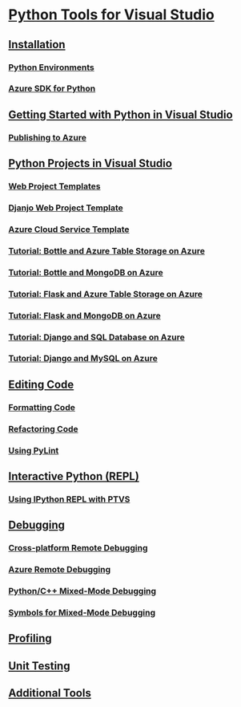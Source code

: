 # [Python Tools for Visual Studio](python-tools-for-visual-studio.md)
## [Installation](installation.md)
### [Python Environments](python-environments.md)
### [Azure SDK for Python](azure-sdk-for-python.md)
## [Getting Started with Python in Visual Studio](getting-started-with-ptvs.md)
### [Publishing to Azure](publishing-to-azure.md)
## [Python Projects in Visual Studio](python-projects-in-visual-studio.md)
### [Web Project Templates](template-web.md)
### [Djanjo Web Project Template](template-djanjo.md)
### [Azure Cloud Service Template](template-azure-cloud-service.md)
### [Tutorial: Bottle and Azure Table Storage on Azure](tutorial-bottle-azure-table.md)
### [Tutorial: Bottle and MongoDB on Azure](tutorial-bottle-mongodb.md)
### [Tutorial: Flask and Azure Table Storage on Azure](tutorial-flask-azure-table.md)
### [Tutorial: Flask and MongoDB on Azure](tutorial-flask-mongodb.md)
### [Tutorial: Django and SQL Database on Azure](tutorial-django-sqldb.md)
### [Tutorial: Django and MySQL on Azure](tutorial-django-mysql.md)
## [Editing Code](code-editing.md)
### [Formatting Code](code-formatting.md)
### [Refactoring Code](code-refactoring.md)
### [Using PyLint](code-pylint.md)
## [Interactive Python (REPL)](interactive-python-repl.md)
### [Using IPython REPL with PTVS](using-ipython-repl-with-ptvs.md)
## [Debugging](debugging.md)
### [Cross-platform Remote Debugging](cross-platform-remote-debugging.md)
### [Azure Remote Debugging](azure-remote-debugging.md)
### [Python/C++ Mixed-Mode Debugging](mixed-mode-debugging.md)
### [Symbols for Mixed-Mode Debugging](symbols-for-mixed-mode-debugging.md)
## [Profiling](profiling.md)
## [Unit Testing](unit-testing.md)
## [Additional Tools](additional-tools.md)